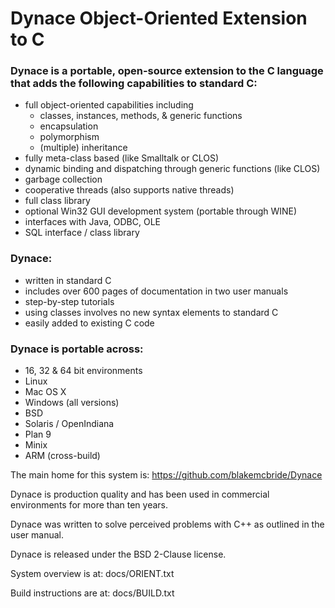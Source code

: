
Dynace Object-Oriented Extension to C
===============================

### Dynace is a portable, open-source extension to the C language that adds the following capabilities to standard C:

* full object-oriented capabilities including
  * classes, instances, methods, & generic functions
  * encapsulation
  * polymorphism
  * (multiple) inheritance
* fully meta-class based (like Smalltalk or CLOS)
* dynamic binding and dispatching through generic functions (like CLOS)
* garbage collection
* cooperative threads (also supports native threads)
* full class library
* optional Win32 GUI development system (portable through WINE)
* interfaces with Java, ODBC, OLE
* SQL interface / class library

### Dynace:

* written in standard C
* includes over 600 pages of documentation in two user manuals
* step-by-step tutorials
* using classes involves no new syntax elements to standard C
* easily added to existing C code

### Dynace is portable across:

* 16, 32 & 64 bit environments
* Linux
* Mac OS X
* Windows (all versions)
* BSD
* Solaris / OpenIndiana
* Plan 9
* Minix
* ARM (cross-build)

The main home for this system is:  https://github.com/blakemcbride/Dynace

Dynace is production quality and has been used in commercial environments for more than ten years.

Dynace was written to solve perceived problems with C++ as outlined in the user manual.

Dynace is released under the BSD 2-Clause license.

System overview is at:  docs/ORIENT.txt

Build instructions are at:  docs/BUILD.txt


